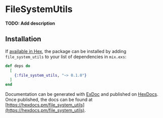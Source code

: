 # FileSystemUtils

**TODO: Add description**

## Installation

If [available in Hex](https://hex.pm/docs/publish), the package can be installed
by adding `file_system_utils` to your list of dependencies in `mix.exs`:

```elixir
def deps do
  [
    {:file_system_utils, "~> 0.1.0"}
  ]
end
```

Documentation can be generated with [ExDoc](https://github.com/elixir-lang/ex_doc)
and published on [HexDocs](https://hexdocs.pm). Once published, the docs can
be found at [https://hexdocs.pm/file_system_utils](https://hexdocs.pm/file_system_utils).


